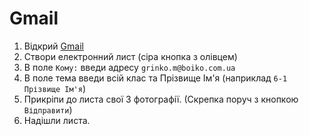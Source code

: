 # Gmail

1. Відкрий [Gmail](https://mail.google.com/mail/)
1. Створи електронний лист (сіра кнопка з олівцем)
1. В поле `Кому:` введи адресу `grinko.m@boiko.com.ua`
1. В поле тема введи всій клас та Прізвище Ім'я (наприклад `6-1 Прізвище Ім'я`)
1. Прикріпи до листа свої 3 фотографії. (Скрепка поруч з кнопкою `Відправити`)
1. Надішли листа.
